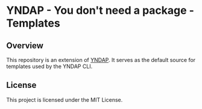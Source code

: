 # YNDAP - You don't need a package - Templates

## Overview

This repository is an extension of [YNDAP](https://github.com/GuildaDev/ydnap). It serves as the default source for templates used by the YNDAP CLI.

## License

This project is licensed under the MIT License.
